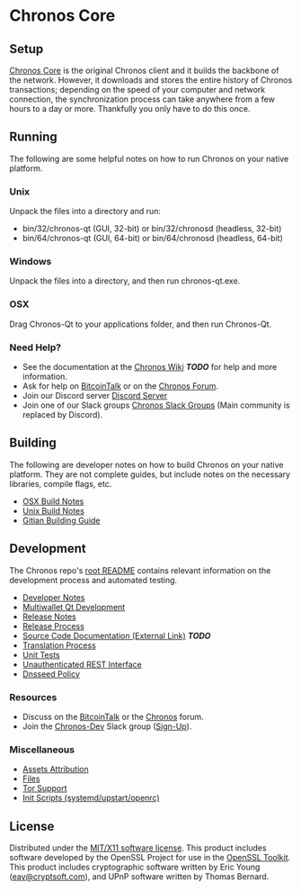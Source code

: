 Chronos Core
=====================

Setup
---------------------
[Chronos Core](http://chronos.tech/wallet) is the original Chronos client and it builds the backbone of the network. However, it downloads and stores the entire history of Chronos transactions; depending on the speed of your computer and network connection, the synchronization process can take anywhere from a few hours to a day or more. Thankfully you only have to do this once.

Running
---------------------
The following are some helpful notes on how to run Chronos on your native platform.

### Unix

Unpack the files into a directory and run:

- bin/32/chronos-qt (GUI, 32-bit) or bin/32/chronosd (headless, 32-bit)
- bin/64/chronos-qt (GUI, 64-bit) or bin/64/chronosd (headless, 64-bit)

### Windows

Unpack the files into a directory, and then run chronos-qt.exe.

### OSX

Drag Chronos-Qt to your applications folder, and then run Chronos-Qt.

### Need Help?

* See the documentation at the [Chronos Wiki](https://en.bitcoin.it/wiki/Main_Page) ***TODO***
for help and more information.
* Ask for help on [BitcoinTalk](https://bitcointalk.org/index.php?topic=1262920.0) or on the [Chronos Forum](http://forum.chronos.tech/).
* Join our Discord server [Discord Server](https://discord.chronos.tech)
* Join one of our Slack groups [Chronos Slack Groups](https://chronos.tech/slack-logins/) (Main community is replaced by Discord).

Building
---------------------
The following are developer notes on how to build Chronos on your native platform. They are not complete guides, but include notes on the necessary libraries, compile flags, etc.

- [OSX Build Notes](build-osx.md)
- [Unix Build Notes](build-unix.md)
- [Gitian Building Guide](gitian-building.md)

Development
---------------------
The Chronos repo's [root README](https://github.com/Chronos-Project/Chronos/blob/master/README.md) contains relevant information on the development process and automated testing.

- [Developer Notes](developer-notes.md)
- [Multiwallet Qt Development](multiwallet-qt.md)
- [Release Notes](release-notes.md)
- [Release Process](release-process.md)
- [Source Code Documentation (External Link)](https://dev.visucore.com/bitcoin/doxygen/) ***TODO***
- [Translation Process](translation_process.md)
- [Unit Tests](unit-tests.md)
- [Unauthenticated REST Interface](REST-interface.md)
- [Dnsseed Policy](dnsseed-policy.md)

### Resources

* Discuss on the [BitcoinTalk](https://bitcointalk.org/index.php?topic=1262920.0) or the [Chronos](http://forum.chronos.tech/) forum.
* Join the [Chronos-Dev](https://chronos-dev.slack.com/) Slack group ([Sign-Up](https://chronos-dev.herokuapp.com/)).

### Miscellaneous
- [Assets Attribution](assets-attribution.md)
- [Files](files.md)
- [Tor Support](tor.md)
- [Init Scripts (systemd/upstart/openrc)](init.md)

License
---------------------
Distributed under the [MIT/X11 software license](http://www.opensource.org/licenses/mit-license.php).
This product includes software developed by the OpenSSL Project for use in the [OpenSSL Toolkit](https://www.openssl.org/). This product includes
cryptographic software written by Eric Young ([eay@cryptsoft.com](mailto:eay@cryptsoft.com)), and UPnP software written by Thomas Bernard.
